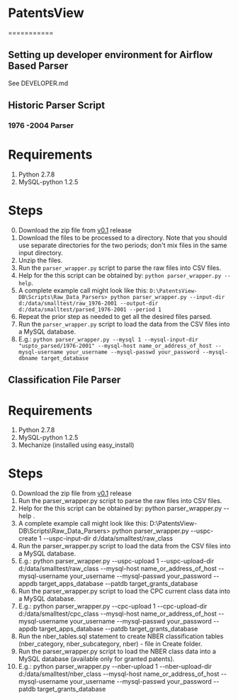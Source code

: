 # PatentsView
===========
## Setting up developer environment for Airflow Based Parser
See DEVELOPER.md

## Historic Parser Script

### 1976 -2004 Parser
# Requirements
1. Python 2.7.8
2. MySQL-python 1.2.5

# Steps
0. Download the zip file from [v0.1](https://github.com/PatentsView/PatentsView-DB/releases/tag/v0.1) release
1. Download the files to be processed to a directory. Note that you should use separate directories for the two periods; don't mix files in the same input directory.
2. Unzip the files.
3. Run the `parser_wrapper.py` script to parse the raw files into CSV files.
  1. Help for the this script can be obtained by: `python parser_wrapper.py --help`.
  2. A complete example call might look like this: `D:\PatentsView-DB\Scripts\Raw_Data_Parsers> python parser_wrapper.py --input-dir d:/data/smalltest/raw_1976-2001 --output-dir d:/data/smalltest/parsed_1976-2001 --period 1`
4. Repeat the prior step as needed to get all the desired files parsed.
5. Run the `parser_wrapper.py` script to load the data from the CSV files into a MySQL database.
  1. E.g.: `python parser_wrapper.py --mysql 1 --mysql-input-dir "uspto_parsed/1976-2001" --mysql-host name_or_address_of_host --mysql-username your_username --mysql-passwd your_password --mysql-dbname target_database`

## Classification File Parser
# Requirements
1. Python 2.7.8
2. MySQL-python 1.2.5
3. Mechanize (installed using easy_install)

# Steps
0. Download the zip file from [v0.1](https://github.com/PatentsView/PatentsView-DB/releases/tag/v0.1) release
1. Run the  parser_wrapper.py  script to parse the raw files into CSV files.
  1. Help for the this script can be obtained by:  python parser_wrapper.py --help .
  2. A complete example call might look like this:  D:\PatentsView-DB\Scripts\Raw_Data_Parsers> python parser_wrapper.py --uspc-create 1 --uspc-input-dir d:/data/smalltest/raw_class
2. Run the  parser_wrapper.py  script to load the data from the CSV files into a MySQL database.
  1. E.g.:  python parser_wrapper.py --uspc-upload 1 --uspc-upload-dir d:/data/smalltest/raw_class --mysql-host name_or_address_of_host --mysql-username your_username --mysql-passwd your_password --appdb target_apps_database --patdb target_grants_database  
3. Run the parser_wrapper.py script to load the CPC current class data into a MySQL database.
  1. E.g.: python parser_wrapper.py --cpc-upload 1 --cpc-upload-dir d:/data/smalltest/cpc_class --mysql-host name_or_address_of_host --mysql-username your_username --mysql-passwd your_password --appdb target_apps_database --patdb target_grants_database 
4. Run the nber_tables.sql statement to create NBER classification tables (nber_category, nber_subcategory, nber) - file in Create folder.
5. Run the parser_wrapper.py script to load the NBER class data into a MySQL database (available only for granted patents).
  1. E.g.: python parser_wrapper.py --nber-upload 1 --nber-upload-dir d:/data/smalltest/nber_class --mysql-host name_or_address_of_host --mysql-username your_username --mysql-passwd your_password --patdb target_grants_database 

